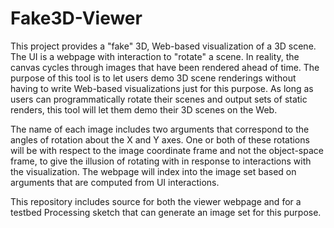 Fake3D-Viewer
=============
This project provides a "fake" 3D, Web-based visualization of a 3D scene.
The UI is a webpage with interaction to "rotate" a scene.  In reality, the
canvas cycles through images that have been rendered ahead of time.  The
purpose of this tool is to let users demo 3D scene renderings without
having to write Web-based visualizations just for this purpose.  As long
as users can programmatically rotate their scenes and output sets of static
renders, this tool will let them demo their 3D scenes on the Web. 

The name of each image includes two arguments that correspond to the angles
of rotation about the X and Y axes.  One or both of these rotations will be
with respect to the image coordinate frame and not the object-space frame,
to give the illusion of rotating with in response to interactions with
the visualization.  The webpage will index into the image set based on
arguments that are computed from UI interactions.

This repository includes source for both the viewer webpage and for a
testbed Processing sketch that can generate an image set for this purpose.